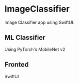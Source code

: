# ImageClassifier
Image Classifier app using SwiftUI.

## ML Classifier
Using PyTorch's MobileNet v2

## Fronted
SwiftUI
